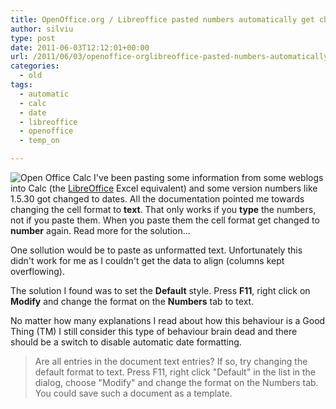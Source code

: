 ```yaml
---
title: OpenOffice.org / Libreoffice pasted numbers automatically get changed to dates
author: silviu
type: post
date: 2011-06-03T12:12:01+00:00
url: /2011/06/03/openoffice-orglibreoffice-pasted-numbers-automatically-get-changed-to-dates/
categories:
  - old
tags:
  - automatic
  - calc
  - date
  - libreoffice
  - openoffice
  - temp_on

---
```

![Open Office Calc](/blog/images/2011/openoffice_calc_3D-150x150.png)
I've been pasting some information from some weblogs into Calc (the [LibreOffice](http://www.libreoffice.org/) Excel equivalent) and some version numbers like 1.5.30 got changed to dates. All the documentation pointed me towards changing the cell format to **text**. That only works if you **type** the numbers, not if you paste them. When you paste them the cell format get changed to **number** again. Read more for the solution...

<!--more-->

One sollution would be to paste as unformatted text. Unfortunately this didn't work for me as I couldn't get the data to align (columns kept overflowing).

The solution I found was to set the **Default** style. Press **F11**, right click on **Modify** and change the format on the **Numbers** tab to text.

No matter how many explanations I read about how this behaviour is a Good Thing (TM) I still consider this type of behaviour brain dead and there should be a switch to disable automatic date formatting.

>  Are all entries in the document text entries? If so, try changing the default format to text. Press F11, right click "Default" in the list in the dialog, choose "Modify" and change the format on the Numbers tab. You could save such a document as a template.
